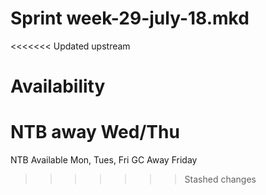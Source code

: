 Sprint week-29-july-18.mkd
===

<<<<<<< Updated upstream


# Availability

NTB away Wed/Thu
=======
NTB Available Mon, Tues, Fri
GC Away Friday
>>>>>>> Stashed changes

